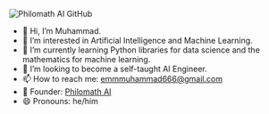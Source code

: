 ![Philomath AI GitHub](https://github.com/user-attachments/assets/1115ed4d-3ba2-467a-9f08-235c3aaeadfe)
- 👋 Hi, I’m Muhammad.
- 👀 I’m interested in Artificial Intelligence and Machine Learning.
- 🌱 I’m currently learning Python libraries for data science and the mathematics for machine learning.
- 🤖 I’m looking to become a self-taught AI Engineer.
- 📫 How to reach me: emmmuhammad666@gmail.com
- 🏢 Founder: [Philomath AI](https://www.linkedin.com/company/philomath-ai/)
- 😄 Pronouns: he/him

<!---
CosmicEmm/CosmicEmm is a ✨ special ✨ repository because its `README.md` (this file) appears on your GitHub profile.
You can click the Preview link to take a look at your changes.
--->
